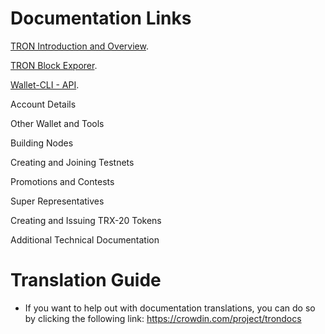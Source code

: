 # Documentation Links

[TRON Introduction and Overview](https://github.com/tronprotocol/Documentation/tree/master/English_Documentation/TRON_Introduction).  

[TRON Block Exporer](https://github.com/tronprotocol/Documentation/tree/master/English_Documentation/TRON_Protocol).  

[Wallet-CLI - API](https://github.com/ybhgenius/Documentation/tree/master/English_Documentation/TRON_Blockchain_Explorer). 

Account Details

Other Wallet and Tools

Building Nodes

Creating and Joining Testnets

Promotions and Contests

Super Representatives

Creating and Issuing TRX-20 Tokens

Additional Technical Documentation

# Translation Guide

+ If you want to help out with documentation translations, you can do so by clicking the following link: https://crowdin.com/project/trondocs
